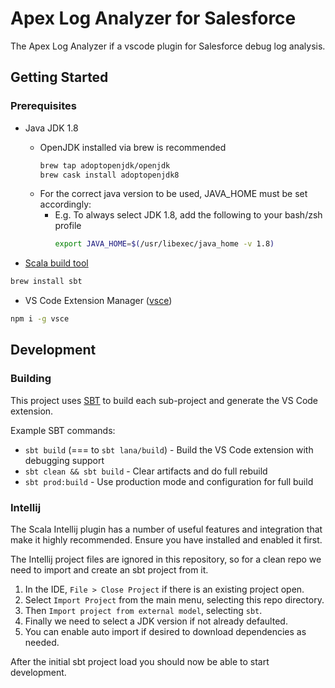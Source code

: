 # Apex Log Analyzer for Salesforce

The Apex Log Analyzer if a vscode plugin for Salesforce debug log analysis.

## Getting Started

### Prerequisites

- Java JDK 1.8
  - OpenJDK installed via brew is recommended
      ```sh
      brew tap adoptopenjdk/openjdk
      brew cask install adoptopenjdk8
      ```
  - For the correct java version to be used, JAVA_HOME must be set accordingly:
    - E.g. To always select JDK 1.8, add the following to your bash/zsh profile
      ```sh
      export JAVA_HOME=$(/usr/libexec/java_home -v 1.8)
      ```

- [Scala build tool](https://www.scala-sbt.org/)

```sh
brew install sbt
```

- VS Code Extension Manager ([vsce](https://github.com/microsoft/vscode-vsce))

```sh
npm i -g vsce
```

## Development

### Building

This project uses [SBT](https://www.scala-sbt.org/) to build each sub-project
and generate the VS Code extension.

Example SBT commands:

- `sbt build` (=== to `sbt lana/build`) - Build the VS Code extension with debugging support
- `sbt clean && sbt build` - Clear artifacts and do full rebuild
- `sbt prod:build` - Use production mode and configuration for full build

### Intellij

The Scala Intellij plugin has a number of useful features and integration that make it
highly recommended. Ensure you have installed and enabled it first.

The Intellij project files are ignored in this repository, so for a clean repo we need
to import and create an sbt project from it.

1. In the IDE, `File > Close Project` if there is an existing project open.
1. Select `Import Project` from the main menu, selecting this repo directory.
1. Then `Import project from external model`, selecting `sbt`.
1. Finally we need to select a JDK version if not already defaulted.
1. You can enable auto import if desired to download dependencies as needed.

After the initial sbt project load you should now be able to start development.

